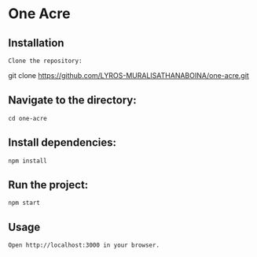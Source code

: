 # One Acre

## Installation
    Clone the repository:
   git clone https://github.com/LYROS-MURALISATHANABOINA/one-acre.git
## Navigate to the directory:
    cd one-acre
## Install dependencies:
    npm install
## Run the project:
    npm start
## Usage
    Open http://localhost:3000 in your browser.
